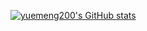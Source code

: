 [![yuemeng200's GitHub stats](https://github-readme-stats.vercel.app/api?username=yuemeng200)](https://yuemeng200.github.io/)
